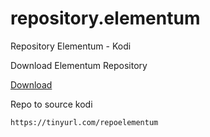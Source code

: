 # repository.elementum
Repository Elementum  - Kodi

Download Elementum Repository

[Download](https://github.com/zoreu/repository.elementum/raw/main/repository.elementum2-1.0.2.zip)


Repo to source kodi

```
https://tinyurl.com/repoelementum
```
